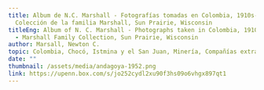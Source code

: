 ```yaml
---
title: Album de N.C. Marshall - Fotografías tomadas en Colombia, 1910s-1950s -
  Colección de la familia Marshall, Sun Prairie, Wisconsin
titleEng: Album of N. C. Marshall - Photographs taken in Colombia, 1910s - 1950s
  - Marshall Family Collection, Sun Prairie, Wisconsin
author: Marsall, Newton C.
topic: Colombia, Chocó, Istmina y el San Juan, Minería, Compañías extranjeras
date: ""
thumbnail: /assets/media/andagoya-1952.png
link: https://upenn.box.com/s/jo252cydl2xu90f3hs09o6vhgx897qt1
---
```

